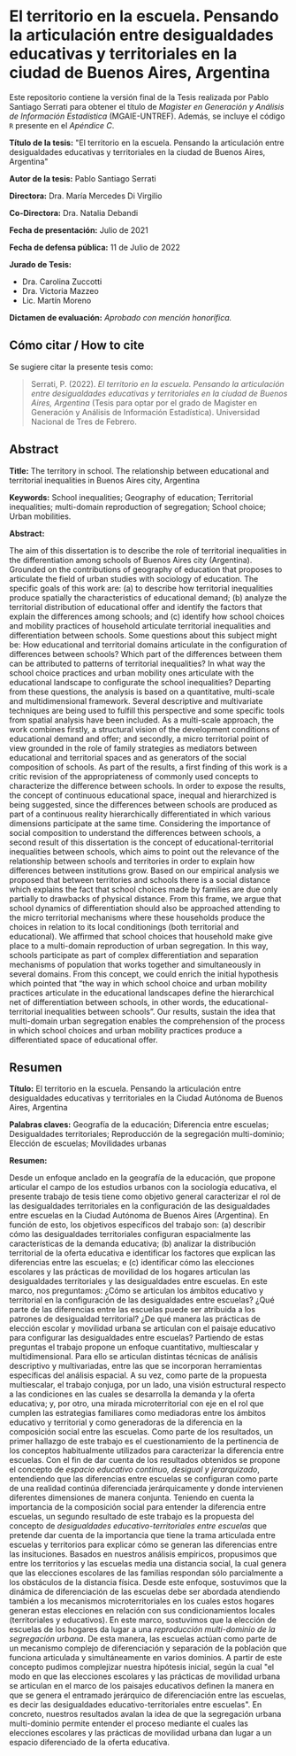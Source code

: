 # El territorio en la escuela. Pensando la articulación entre desigualdades educativas y territoriales en la ciudad de Buenos Aires, Argentina

Este repositorio contiene la versión final de la Tesis realizada por Pablo Santiago Serrati para obtener el título de *Magister en Generación y Análisis de Información Estadística* (MGAIE-UNTREF). Además, se incluye el código `R` presente en el *Apéndice C*.

**Título de la tesis:** "El territorio en la escuela. Pensando la articulación entre desigualdades educativas y territoriales en la ciudad de Buenos Aires, Argentina"

**Autor de la tesis:** Pablo Santiago Serrati

**Directora:** Dra. María Mercedes Di Virgilio

**Co-Directora:** Dra. Natalia Debandi


**Fecha de presentación:** Julio de 2021

**Fecha de defensa pública:** 11 de Julio de 2022

**Jurado de Tesis:**
* Dra. Carolina Zuccotti
* Dra. Victoria Mazzeo
* Lic. Martín Moreno

**Dictamen de evaluación:** *Aprobado con mención honorífica.*

## Cómo citar / How to cite

Se sugiere citar la presente tesis como:

> Serrati, P. (2022). *El territorio en la escuela. Pensando la articulación entre desigualdades educativas y territoriales en la ciudad de Buenos Aires, Argentina* (Tesis para optar por el grado de Magister en Generación y Análisis de Información Estadística). Universidad Nacional de Tres de Febrero.

## Abstract

**Title:** The territory in school. The relationship between educational and territorial inequalities in Buenos Aires city, Argentina

**Keywords:** School inequalities; Geography of education; Territorial inequalities; multi-domain reproduction of segregation; School choice; Urban mobilities.

**Abstract:**

The aim of this dissertation is to describe the role of territorial inequalities in the differentiation among schools of Buenos Aires city (Argentina). Grounded on the contributions of geography of education that proposes to articulate the field of urban studies with sociology of education. The specific goals of this work are: (a) to describe how territorial inequalities produce spatially the characteristics of educational demand; (b) analyze the territorial distribution of educational offer and identify the factors that explain the differences among schools; and (c) identify how school choices and mobility practices of household articulate territorial inequalities and differentiation between schools. Some questions about this subject might be:  How educational and territorial domains articulate in the configuration of differences between schools? Which part of the differences between them can be attributed to patterns of territorial inequalities? In what way the school choice practices and urban mobility ones articulate with the educational landscape to configurate the school inequalities? Departing from these questions, the analysis is based on a quantitative, multi-scale and multidimensional framework. Several descriptive and multivariate techniques are being used to fulfill this perspective and some specific tools from spatial analysis have been included. As a multi-scale approach, the work combines firstly, a structural vision of the development conditions of educational demand and offer; and secondly, a micro territorial point of view grounded in the role of family strategies as mediators between educational and territorial spaces and as generators of the social composition of schools. As part of the results, a first finding of this work is a critic revision of the appropriateness of commonly used concepts to characterize the difference between schools.  In order to expose the results, the concept of continuous educational space, inequal and hierarchized is being suggested, since the differences between schools are produced as part of a continuous reality hierarchically differentiated in which various dimensions participate at the same time. Considering the importance of social composition to understand the differences between schools, a second result of this dissertation is the concept of educational-territorial inequalities between schools, which aims to point out the relevance of the relationship between schools and territories in order to explain how differences between institutions grow. Based on our empirical analysis we proposed that between territories and schools there is a social distance which explains the fact that school choices made by families are due only partially to drawbacks of physical distance. From this frame, we argue that school dynamics of differentiation should also be approached attending to the micro territorial mechanisms where these households produce the choices in relation to its local conditionings (both territorial and educational). We affirmed that school choices that household make give place to a multi-domain reproduction of urban segregation. In this way, schools participate as part of complex differentiation and separation mechanisms of population that works together and simultaneously in several domains. From this concept, we could enrich the initial hypothesis which pointed that “the way in which school choice and urban mobility practices articulate in the educational landscapes define the hierarchical net of differentiation between schools, in other words, the educational-territorial inequalities between schools”.  Our results, sustain the idea that multi-domain urban segregation enables the comprehension of the process in which school choices and urban mobility practices produce a differentiated space of educational offer.

## Resumen

**Título:** El territorio en la escuela. Pensando la articulación entre desigualdades educativas y territoriales en la Ciudad   Autónoma de Buenos Aires, Argentina

**Palabras claves:** Geografía de la educación; Diferencia entre escuelas; Desigualdades territoriales; Reproducción de la segregación multi-dominio; Elección de escuelas; Movilidades urbanas

**Resumen:**

Desde un enfoque anclado en la geografía de la educación, que propone articular el campo de los estudios urbanos con la sociología educativa, el presente trabajo de tesis tiene como objetivo general caracterizar el rol de las desigualdades territoriales en la configuración de las desigualdades entre escuelas en la Ciudad Autónoma de Buenos Aires (Argentina). En función de esto, los objetivos específicos del trabajo son: (a) describir cómo las desigualdades territoriales configuran espacialmente las características de la demanda educativa; (b) analizar la distribución territorial de la oferta educativa e identificar los factores que explican las diferencias entre las escuelas; e (c) identificar cómo las elecciones escolares y las prácticas de movilidad de los hogares articulan las desigualdades territoriales y las desigualdades entre escuelas. En este marco, nos preguntamos: ¿Cómo se articulan los ámbitos educativo y territorial en la configuración de las desigualdades entre escuelas? ¿Qué parte de las diferencias entre las escuelas puede ser atribuida a los patrones de desigualdad territorial? ¿De qué manera las prácticas de elección escolar y movilidad urbana se articulan con el paisaje educativo para configurar las desigualdades entre escuelas? Partiendo de estas preguntas el trabajo propone un enfoque cuantitativo, multiescalar y multidimensional. Para ello se articulan distintas técnicas de análisis descriptivo y multivariadas, entre las que se incorporan herramientas específicas del análisis espacial. A su vez, como parte de la propuesta multiescalar, el trabajo conjuga, por un lado, una visión estructural respecto a las condiciones en las cuales se desarrolla la demanda y la oferta educativa; y, por otro, una mirada microterritorial con eje en el rol que cumplen las estrategias familiares como mediadoras entre los ámbitos educativo y territorial y como generadoras de la  diferencia en la composición social entre las escuelas. Como parte de los resultados, un primer hallazgo de este trabajo es el cuestionamiento de la pertinencia de los conceptos habitualmente utilizados para caracterizar la diferencia entre escuelas. Con el fin de dar cuenta de los resultados obtenidos se propone el concepto de *espacio educativo continuo, desigual y jerarquizado*, entendiendo que las diferencias entre escuelas se configuran como parte de una realidad continúa diferenciada jerárquicamente y donde intervienen diferentes dimensiones de manera conjunta. Teniendo en cuenta la importancia de la composición social para entender la diferencia entre escuelas, un segundo resultado de este trabajo es la propuesta del concepto de *desigualdades educativo-territoriales entre escuelas* que pretende dar cuenta de la importancia que tiene la trama articulada entre escuelas y territorios para explicar cómo se generan las diferencias entre las insituciones.
Basados en nuestros análisis empíricos, propusimos que entre los territorios y las escuelas media una distancia social, la cual genera que las elecciones escolares de las familias respondan sólo parcialmente a los obstáculos de la distancia física. Desde este enfoque, sostuvimos que la dinámica de diferenciación de las escuelas debe ser abordada atendiendo también a los mecanismos microterritoriales en los cuales estos hogares generan estas elecciones en relación con sus condicionamientos locales (territoriales y educativos). En este marco, sostuvimos que la elección de escuelas de los hogares da lugar a una *reproducción multi-dominio de la segregación urbana*. De esta manera, las escuelas actúan como parte de un mecanismo complejo de diferenciación y separación de la población que funciona articulada y simultáneamente en varios dominios. A partir de este concepto pudimos complejizar nuestra hipótesis inicial, según la cual "el modo en que las elecciones escolares y las prácticas de movilidad urbana se articulan en el marco de los paisajes educativos definen la manera en que se genera el entramado jerárquico de diferenciación entre las escuelas, es decir las desigualdades educativo-territoriales entre escuelas". En concreto, nuestros resultados avalan la idea de que la segregación urbana multi-dominio permite entender el proceso mediante el cuales las elecciones escolares y las prácticas de movilidad urbana dan lugar a un espacio diferenciado de la oferta educativa.
